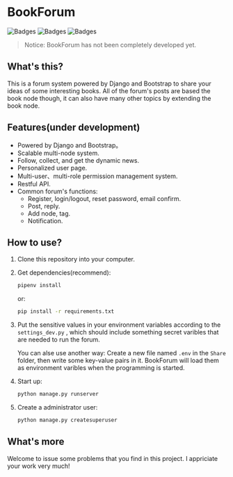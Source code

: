 # BookForum
![Badges](https://img.shields.io/badge/Powerd%20By-Django-blue.svg)
![Badges](https://img.shields.io/github/license/mashape/apistatus.svg)
![Badges](https://img.shields.io/twitter/url/https/github.com/Arianxx/BookForum.svg?style=social
)

>Notice: BookForum has not been completely developed yet.

## What's this?
This is a forum system powered by Django and Bootstrap to share your ideas of some interesting books. All of the forum's posts are based the book node though, it can also have many other topics by extending the book node.

## Features(under development)
- Powered by Django and Bootstrap。
- Scalable multi-node system.
- Follow, collect, and get the dynamic news. 
- Personalized user page.
- Multi-user、multi-role permission management system.
- Restful API.
- Common forum's functions:
    + Register, login/logout, reset password, email confirm.
    + Post, reply.
    + Add node, tag.
    + Notification.

## How to use?
1. Clone this repository into your computer.
2. Get dependencies(recommend):
    ```bash
    pipenv install
    ```
    
    or:
   
    ```bash
    pip install -r requirements.txt
    ```
    
3. Put the sensitive values in your environment variables according to the `settings_dev.py` , which should include something secret varibles that are needed to run the forum.
 
    You can alse use another way: Create a new file named `.env` in the `Share` folder, then write some key-value pairs in it. BookForum will load them as environment varibles when the programming is started.

4. Start up:
    ```bash
    python manage.py runserver
    ```
5. Create a administrator user:
    ```bash
    python manage.py createsuperuser
    ```

## What's more
Welcome to issue some problems that you find in this project. I appriciate your work very much!
